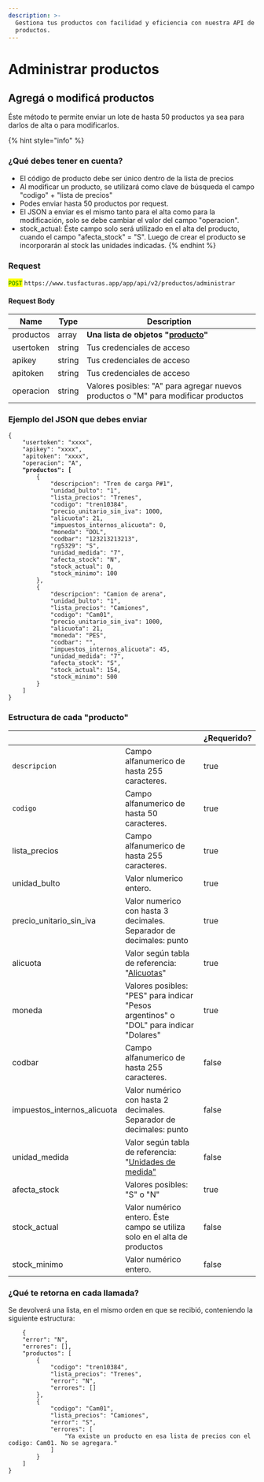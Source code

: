 ```yaml
---
description: >-
  Gestiona tus productos con facilidad y eficiencia con nuestra API de
  productos.
---
```


# Administrar productos

## Agregá o modificá productos

Éste método te permite enviar un lote de hasta 50 productos ya sea para darlos de alta o para modificarlos.&#x20;

{% hint style="info" %}
### ¿Qué debes tener en cuenta?



* El código de producto debe ser único dentro de la lista de precios
* Al modificar un producto, se utilizará como clave de búsqueda el campo "codigo" +  "lista de precios"
* Podes enviar hasta 50 productos por request.
* El JSON a enviar es el mismo tanto para el alta como para la modificación, solo se debe  cambiar el valor del campo "operacion".
* stock\_actual: Éste campo solo será utilizado en el alta del producto, cuando el campo  "afecta\_stock" = "S".  Luego de crear el producto se incorporarán al stock las unidades indicadas.
{% endhint %}

### Request

<mark style="color:green;">`POST`</mark> `https://www.tusfacturas.app/app/api/v2/productos/administrar`

#### Request Body

| Name      | Type   | Description                                                                                                                          |
| --------- | ------ | ------------------------------------------------------------------------------------------------------------------------------------ |
| productos | array  | **Una lista de objetos "**[**producto**](api-factura-electronica-afip-clientes-cuenta-corriente.md#estructura-de-cada-producto)**"** |
| usertoken | string | Tus credenciales de acceso                                                                                                           |
| apikey    | string | Tus credenciales de acceso                                                                                                           |
| apitoken  | string | Tus credenciales de acceso                                                                                                           |
| operacion | string | Valores posibles: "A" para agregar nuevos productos o "M" para modificar productos                                                   |

### Ejemplo del JSON que debes enviar

<pre><code>{
    "usertoken": "xxxx",
    "apikey": "xxxx",
    "apitoken": "xxxx",
    "operacion": "A",
<strong>    "productos": [
</strong>        {
            "descripcion": "Tren de carga P#1",
            "unidad_bulto": "1",
            "lista_precios": "Trenes",
            "codigo": "tren10384",
            "precio_unitario_sin_iva": 1000,
            "alicuota": 21,
            "impuestos_internos_alicuota": 0,
            "moneda": "DOL",
            "codbar": "123213213213",
            "rg5329": "S",
            "unidad_medida": "7",
            "afecta_stock": "N",
            "stock_actual": 0,
            "stock_minimo": 100
        },
        {
            "descripcion": "Camion de arena",
            "unidad_bulto": "1",
            "lista_precios": "Camiones",
            "codigo": "Cam01",
            "precio_unitario_sin_iva": 1000,
            "alicuota": 21,
            "moneda": "PES",
            "codbar": "",
            "impuestos_internos_alicuota": 45,
            "unidad_medida": "7",
            "afecta_stock": "S",
            "stock_actual": 154,
            "stock_minimo": 500
        }
    ]
}
</code></pre>

### Estructura de cada "producto"

<table data-header-hidden><thead><tr><th></th><th></th><th data-type="checkbox">¿Requerido?</th></tr></thead><tbody><tr><td><code>descripcion</code></td><td>Campo alfanumerico de hasta 255 caracteres.</td><td>true</td></tr><tr><td><code>codigo</code></td><td>Campo alfanumerico de hasta 50 caracteres.</td><td>true</td></tr><tr><td>lista_precios</td><td>Campo alfanumerico de hasta 255 caracteres.</td><td>true</td></tr><tr><td>unidad_bulto</td><td>Valor nlumerico entero.</td><td>true</td></tr><tr><td>precio_unitario_sin_iva</td><td>Valor numerico con hasta 3 decimales. Separador de decimales: punto</td><td>true</td></tr><tr><td>alicuota</td><td>Valor según tabla de referencia: "<a href="../parametros/tablas-de-referencia.md#alicuotas-de-iva">Alicuotas</a>" </td><td>true</td></tr><tr><td>moneda</td><td>Valores posibles: "PES" para indicar "Pesos argentinos" o "DOL" para indicar "Dolares"</td><td>true</td></tr><tr><td>codbar</td><td>Campo alfanumerico de hasta 255 caracteres.</td><td>false</td></tr><tr><td>impuestos_internos_alicuota</td><td>Valor numérico con hasta 2 decimales. Separador de decimales: punto</td><td>false</td></tr><tr><td>unidad_medida</td><td>Valor según tabla de referencia: "<a href="../parametros/consulta-de-unidades-de-medida-para-productos-afip.md">Unidades de medida"</a></td><td>false</td></tr><tr><td>afecta_stock</td><td>Valores posibles: "S" o "N" </td><td>true</td></tr><tr><td>stock_actual</td><td>Valor numérico entero. Éste campo se utiliza solo en el alta de productos</td><td>false</td></tr><tr><td>stock_minimo</td><td> Valor numérico entero.</td><td>false</td></tr></tbody></table>

### ¿Qué te retorna en cada llamada?

Se devolverá una lista, en el mismo orden en que se recibió, conteniendo la siguiente estructura:

```
    {
	"error": "N",
	"errores": [],
	"productos": [
		{
			"codigo": "tren10384",
			"lista_precios": "Trenes",
			"error": "N",
			"errores": []
		},
		{
			"codigo": "Cam01",
			"lista_precios": "Camiones",
			"error": "S",
			"errores": [
				"Ya existe un producto en esa lista de precios con el codigo: Cam01. No se agregara."
			]
		}
	]
}
```
